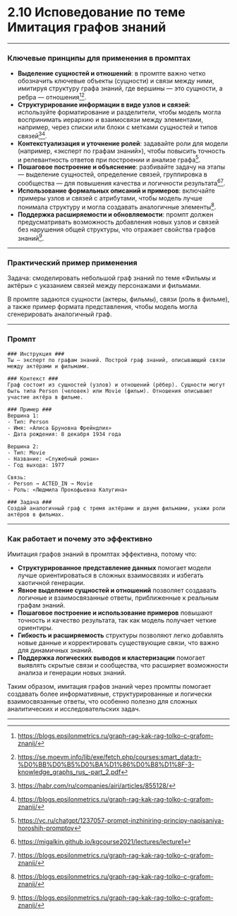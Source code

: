 2.10 Исповедование по теме Имитация графов знаний
=========================================================================


---

### Ключевые принципы для применения в промптах

- **Выделение сущностей и отношений**: в промпте важно четко обозначить ключевые объекты (сущности) и связи между ними, имитируя структуру графа знаний, где вершины — это сущности, а ребра — отношения[^6][^7].
- **Структурирование информации в виде узлов и связей**: используйте форматирование и разделители, чтобы модель могла воспринимать иерархию и взаимосвязи между элементами, например, через списки или блоки с метками сущностей и типов связей[^4][^6].
- **Контекстуализация и уточнение ролей**: задавайте роли для модели (например, «эксперт по графам знаний»), чтобы повысить точность и релевантность ответов при построении и анализе графа[^3].
- **Пошаговое построение и объяснение**: разбивайте задачу на этапы — выделение сущностей, определение связей, группировка в сообщества — для повышения качества и логичности результата[^5][^6].
- **Использование формальных описаний и примеров**: включайте примеры узлов и связей с атрибутами, чтобы модель лучше понимала структуру и могла создавать аналогичные элементы[^6].
- **Поддержка расширяемости и обновляемости**: промпт должен предусматривать возможность добавления новых узлов и связей без нарушения общей структуры, что отражает свойства графов знаний[^6].

---

### Практический пример применения

Задача: смоделировать небольшой граф знаний по теме «Фильмы и актёры» с указанием связей между персонажами и фильмами.

В промпте задаются сущности (актеры, фильмы), связи (роль в фильме), а также пример формата представления, чтобы модель могла сгенерировать аналогичный граф.

---

### Промпт

```
### Инструкция ###
Ты — эксперт по графам знаний. Построй граф знаний, описывающий связи между актёрами и фильмами.

### Контекст ###
Граф состоит из сущностей (узлов) и отношений (рёбер). Сущности могут быть типа Person (человек) или Movie (фильм). Отношения описывают участие актёра в фильме.

### Пример ###
Вершина 1:
- Тип: Person
- Имя: «Алиса Бруновна Фрейндлих»
- Дата рождения: 8 декабря 1934 года

Вершина 2:
- Тип: Movie
- Название: «Служебный роман»
- Год выхода: 1977

Связь:
- Person → ACTED_IN → Movie
- Роль: «Людмила Прокофьевна Калугина»

### Задача ###
Создай аналогичный граф с тремя актёрами и двумя фильмами, укажи роли актёров в фильмах.
```


---

### Как работает и почему это эффективно

Имитация графов знаний в промптах эффективна, потому что:

- **Структурированное представление данных** помогает модели лучше ориентироваться в сложных взаимосвязях и избегать хаотичной генерации.
- **Явное выделение сущностей и отношений** позволяет создавать логичные и взаимосвязанные ответы, приближенные к реальным графам знаний.
- **Пошаговое построение и использование примеров** повышают точность и качество результата, так как модель получает четкие ориентиры.
- **Гибкость и расширяемость** структуры позволяют легко добавлять новые данные и корректировать существующие связи, что важно для динамичных знаний.
- **Поддержка логических выводов и кластеризации** помогает выявлять скрытые связи и сообщества, что расширяет возможности анализа и генерации новых знаний.

Таким образом, имитация графов знаний через промпты помогает создавать более информативные, структурированные и логически взаимосвязанные ответы, что особенно полезно для сложных аналитических и исследовательских задач.

---

[^1]: https://habr.com/ru/articles/871700/

[^2]: https://ya.zerocoder.ru/pgt-prodvinutyj-prompt-engineering-chto-on-vkljuchaet-v-sebya/

[^3]: https://vc.ru/chatgpt/1237057-prompt-inzhiniring-principy-napisaniya-horoshih-promptov

[^4]: https://habr.com/ru/companies/airi/articles/855128/

[^5]: https://migalkin.github.io/kgcourse2021/lectures/lecture1

[^6]: https://blogs.epsilonmetrics.ru/graph-rag-kak-rag-tolko-c-grafom-znanij/

[^7]: https://se.moevm.info/lib/exe/fetch.php/courses:smart_data:tr-%D0%BB%D0%B5%D0%BA%D1%86%D0%B8%D1%8F-3-knowledge_graphs_rus_-part_2.pdf

[^8]: https://www.tspu.ru/sveden/files/rid/1738574582_II_VO_Itog.pdf

